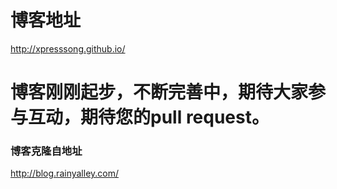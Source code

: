 # 博客地址

<http://xpresssong.github.io/>

# 博客刚刚起步，不断完善中，期待大家参与互动，期待您的pull request。

### 博客克隆自地址

<http://blog.rainyalley.com/>

